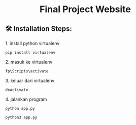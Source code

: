 <h1 align="center" id="title">Final Project Website</h1>

<h2>🛠️ Installation Steps:</h2>

<p>1. install python virtualenv</p>

```
pip install virtualenv 
```

<p>2. masuk ke virtualenv</p>

```
fp\Scripts\activate
```

<p>3. keluar dari virtualenv</p>

```
deactivate
```

<p>4. jalankan program</p>

```
python app.py
```

```
python3 app.py
```
